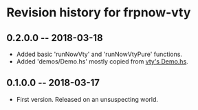 # Revision history for frpnow-vty

## 0.2.0.0  -- 2018-03-18
* Added basic 'runNowVty' and 'runNowVtyPure' functions.
* Added 'demos/Demo.hs' mostly copied from [vty's Demo.hs](https://github.com/jtdaugherty/vty/blob/6f4edc0228660fb407f48c070ba3cee8c7dc7615/demos/Demo.hs).

## 0.1.0.0  -- 2018-03-17

* First version. Released on an unsuspecting world.
